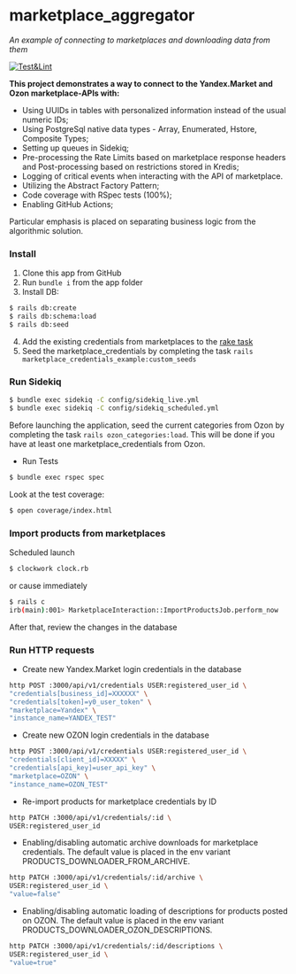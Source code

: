 # marketplace_aggregator
_An example of connecting to marketplaces and downloading data from them_

[![Test&Lint](https://github.com/rubygitflow/marketplace_aggregator/actions/workflows/rubyonrails.yml/badge.svg)](https://github.com/rubygitflow/marketplace_aggregator/actions)

**This project demonstrates a way to connect to the Yandex.Market and Ozon marketplace-APIs with:**
- Using UUIDs in tables with personalized information instead of the usual numeric IDs;
- Using PostgreSql native data types - Array, Enumerated, Hstore, Composite Types;
- Setting up queues in Sidekiq;
- Pre-processing the Rate Limits based on marketplace response headers and Post-processing based on restrictions stored in Kredis;
- Logging of critical events when interacting with the API of marketplace.
- Utilizing the Abstract Factory Pattern;
- Code coverage with RSpec tests (100%);
- Enabling GitHub Actions;

Particular emphasis is placed on separating business logic from the algorithmic solution.


### Install
1. Clone this app from GitHub
2. Run `bundle i` from the app folder
3. Install DB:
```bash
$ rails db:create
$ rails db:schema:load
$ rails db:seed
```
4. Add the existing credentials from marketplaces to the [rake task](https://github.com/rubygitflow/marketplace_aggregator/tree/master/lib/tasks/marketplace_credentials_example.rake)
5. Seed the marketplace_credentials by completing the task `rails marketplace_credentials_example:custom_seeds`

### Run Sidekiq
```bash
$ bundle exec sidekiq -C config/sidekiq_live.yml
$ bundle exec sidekiq -C config/sidekiq_scheduled.yml
```
Before launching the application, seed the current categories from Ozon by completing the task `rails ozon_categories:load`. This will be done if you have at least one marketplace_credentials from Ozon.

* Run Tests
```bash
$ bundle exec rspec spec
```

Look at the test coverage:
```bash
$ open coverage/index.html
```

### Import products from marketplaces
Scheduled launch
```bash
$ clockwork clock.rb
```
or cause immediately
```bash
$ rails c
irb(main):001> MarketplaceInteraction::ImportProductsJob.perform_now
```
After that, review the changes in the database

### Run HTTP requests
- Create new Yandex.Market login credentials in the database
```bash
http POST :3000/api/v1/credentials USER:registered_user_id \
"credentials[business_id]=XXXXXX" \
"credentials[token]=y0_user_token" \
"marketplace=Yandex" \
"instance_name=YANDEX_TEST"
```
- Create new OZON login credentials in the database
```bash
http POST :3000/api/v1/credentials USER:registered_user_id \
"credentials[client_id]=XXXXX" \
"credentials[api_key]=user_api_key" \
"marketplace=OZON" \
"instance_name=OZON_TEST"
```
- Re-import products for marketplace credentials by ID
```bash
http PATCH :3000/api/v1/credentials/:id \
USER:registered_user_id
```
- Enabling/disabling automatic archive downloads for marketplace credentials. The default value is placed in the env variant PRODUCTS_DOWNLOADER_FROM_ARCHIVE.
```bash
http PATCH :3000/api/v1/credentials/:id/archive \
USER:registered_user_id \
"value=false"
```
- Enabling/disabling automatic loading of descriptions for products posted on OZON. The default value is placed in the env variant PRODUCTS_DOWNLOADER_OZON_DESCRIPTIONS.
```bash
http PATCH :3000/api/v1/credentials/:id/descriptions \
USER:registered_user_id \
"value=true"
```
